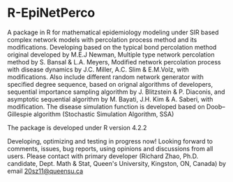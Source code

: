 # R-EpiNetPerco
A package in R for mathematical epidemiology modeling under SIR based complex network models with percolation process method and its modifications.
Developing based on the typical bond percolation method original developed by M.E.J Newman, Multiple type network percolation method by S. Bansal & L.A. Meyers, Modified network percolation process with disease dynamics by J.C. Miller, A.C. Slim & E.M.Volz, with modifications.
Also include different random network generator with specified degree sequence, based on orignal algorithms of developers, sequential importance sampling algorithm by J. Blitzstein & P. Diaconis, and asymptotic sequential algorithm by M. Bayati, J.H. Kim & A. Saberi, with modification.
The disease simulation function is developed based on Doob–Gillespie algorithm (Stochastic Simulation Algorithm, SSA) 

The package is developed under R version 4.2.2

Developing, optimizing and testing in progress now! 
Looking forward to comments, issues, bug reports, using opinions and discussions from all users. 
Please contact with primary developer (Richard Zhao, Ph.D. candidate, Dept. Math & Stat, Queen's University, Kingston, ON, Canada) by email 20sz11@queensu.ca

##
